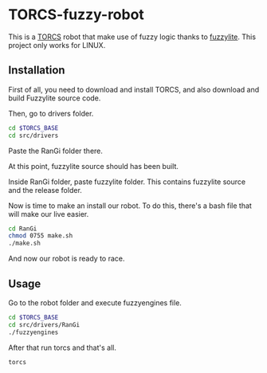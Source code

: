 # TORCS-fuzzy-robot
This is a [TORCS](http://torcs.sourceforge.net/) robot that make use of fuzzy logic thanks to [fuzzylite](https://github.com/fuzzylite/fuzzylite).
This project only works for LINUX.

## Installation

First of all, you need to download and install TORCS, and also download and build Fuzzylite source code.

Then, go to drivers folder.

```bash
cd $TORCS_BASE
cd src/drivers
```

Paste the RanGi folder there. 

At this point, fuzzylite source should has been built.

Inside RanGi folder, paste fuzzylite folder. This contains fuzzylite source and the release folder.

Now is time to make an install our robot. To do this, there's a bash file that will make our live easier.

```bash
cd RanGi
chmod 0755 make.sh
./make.sh
```

And now our robot is ready to race.

## Usage

Go to the robot folder and execute fuzzyengines file.

```bash
cd $TORCS_BASE
cd src/drivers/RanGi
./fuzzyengines
```

After that run torcs and that's all.

```bash
torcs
```
